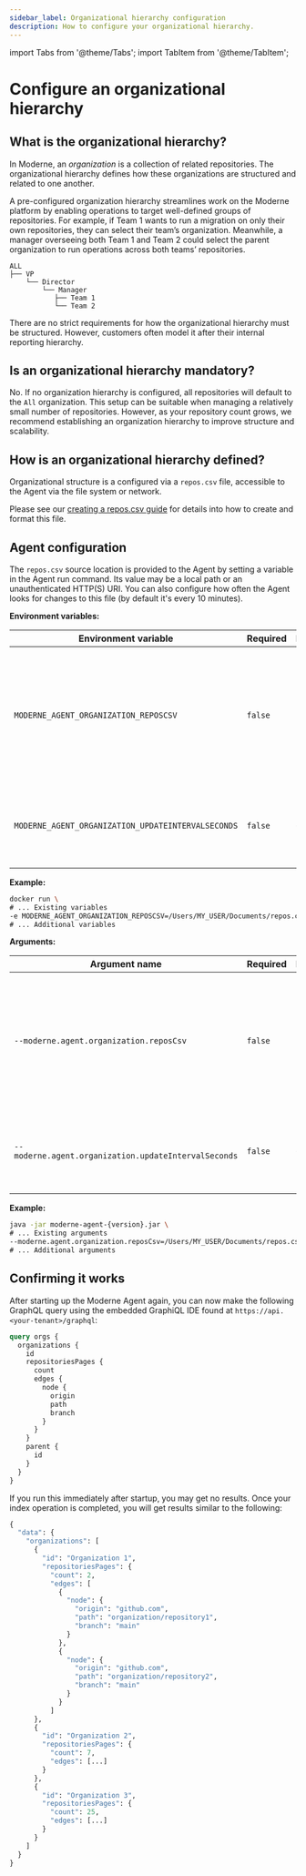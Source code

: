 ```yaml
---
sidebar_label: Organizational hierarchy configuration
description: How to configure your organizational hierarchy.
---
```


import Tabs from '@theme/Tabs';
import TabItem from '@theme/TabItem';

# Configure an organizational hierarchy

## What is the organizational hierarchy?

In Moderne, an _organization_ is a collection of related repositories. The organizational hierarchy defines how these
organizations are structured and related to one another.

A pre-configured organization hierarchy streamlines work on the Moderne platform by enabling operations to target
well-defined groups of repositories. For example, if Team 1 wants to run a migration on only their own repositories,
they can select their team’s organization. Meanwhile, a manager overseeing both Team 1 and Team 2 could select the
parent organization to run operations across both teams’ repositories.

```
ALL
├── VP
    └── Director
        └── Manager
           ├── Team 1
           └── Team 2
```

There are no strict requirements for how the organizational hierarchy must be structured. However, customers often model
it after their internal reporting hierarchy.

## Is an organizational hierarchy mandatory?

No. If no organization hierarchy is configured, all repositories will default to the `All` organization. This setup can
be suitable when managing a relatively small number of repositories. However, as your repository count grows, we
recommend establishing an organization hierarchy to improve structure and scalability.

## How is an organizational hierarchy defined?

Organizational structure is a configured via a `repos.csv` file, accessible to the Agent via the file system or network.

Please see our [creating a repos.csv guide](../../../references/repos-csv.md) for details into how to create and format this file.

## Agent configuration

The `repos.csv` source location is provided to the Agent by setting a variable in the Agent run command. Its value may be a
local path or an unauthenticated HTTP(S) URI. You can also configure how often the Agent looks for changes to this
file (by default it's every 10 minutes).

<Tabs groupId="agent-type">
<TabItem value="oci-container" label="OCI Container">

**Environment variables:**

| Environment variable                                         | Required | Default | Description                                                                                                                                                                  |
|--------------------------------------------------------------|----------|---------|------------------------------------------------------------------------------------------------------------------------------------------------------------------------------|
| `MODERNE_AGENT_ORGANIZATION_REPOSCSV`                        | `false`  |         | The path to the `repos.csv` file that defines your organizational structure. This could also be an unauthenticated HTTP/S URL in the form of `https://your-serve/repos.csv`. |
| `MODERNE_AGENT_ORGANIZATION_UPDATEINTERVALSECONDS` | `false`  | 600     | The number of seconds that the agent should wait before it checks for an update to your `repos.csv` file.                                                                    |

**Example:**

```bash
docker run \
# ... Existing variables
-e MODERNE_AGENT_ORGANIZATION_REPOSCSV=/Users/MY_USER/Documents/repos.csv \
# ... Additional variables
```

</TabItem>

<TabItem value="executable-jar" label="Executable JAR">

**Arguments:**

| Argument name                                                  | Required | Default | Description                                                                                                                                                                  |
|----------------------------------------------------------------|----------|---------|------------------------------------------------------------------------------------------------------------------------------------------------------------------------------|
| `--moderne.agent.organization.reposCsv`                        | `false`  |         | The path to the `repos.csv` file that defines your organizational structure. This could also be an unauthenticated HTTP/S URL in the form of `https://your-serve/repos.csv`. |
| `--moderne.agent.organization.updateIntervalSeconds` | `false`  | 600     | The number of seconds that the agent should wait before it checks for an update to your `repos.csv` file.                                                                    |

**Example:**

```bash
java -jar moderne-agent-{version}.jar \
# ... Existing arguments
--moderne.agent.organization.reposCsv=/Users/MY_USER/Documents/repos.csv \
# ... Additional arguments
```

</TabItem>
</Tabs>

## Confirming it works

After starting up the Moderne Agent again, you can now make the following GraphQL query using the embedded GraphiQL IDE found at `https://api.<your-tenant>/graphql`:

```graphql
query orgs {
  organizations {
    id
    repositoriesPages {
      count
      edges {
        node {
          origin
          path
          branch
        }
      }
    }
    parent {
      id
    }
  }
}
```

If you run this immediately after startup, you may get no results. Once your index operation is completed, you will get results similar to the following:

```graphql
{
  "data": {
    "organizations": [
      {
        "id": "Organization 1",
        "repositoriesPages": {
          "count": 2,
          "edges": [
            {
              "node": {
                "origin": "github.com",
                "path": "organization/repository1",
                "branch": "main"
              }
            },
            {
              "node": {
                "origin": "github.com",
                "path": "organization/repository2",
                "branch": "main"
              }
            }
          ]
      },
      {
        "id": "Organization 2",
        "repositoriesPages": {
          "count": 7,
          "edges": [...]
        }
      },
      {
        "id": "Organization 3",
        "repositoriesPages": {
          "count": 25,
          "edges": [...]
        }
      }
    ]
  }
}
```